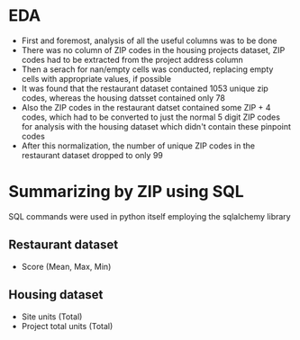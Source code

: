 # EDA
- First and foremost, analysis of all the useful columns was to be done
- There was no column of ZIP codes in the housing projects dataset, ZIP codes had to be extracted from the project address column
- Then a serach for nan/empty cells was conducted, replacing empty cells with appropriate values, if possible
- It was found that the restaurant dataset contained 1053 unique zip codes, whereas the housing datsset contained only 78
- Also the ZIP codes in the restaurant datset contained some ZIP + 4 codes, which had to be converted to just the normal 5 digit ZIP codes for analysis with the housing dataset which didn't contain these pinpoint codes
- After this normalization, the number of unique ZIP codes in the restaurant dataset dropped to only 99
# Summarizing by ZIP using SQL
SQL commands were used in python itself employing the sqlalchemy library
## Restaurant dataset
- Score (Mean, Max, Min) 
## Housing dataset
- Site units (Total) 
- Project total units (Total)

